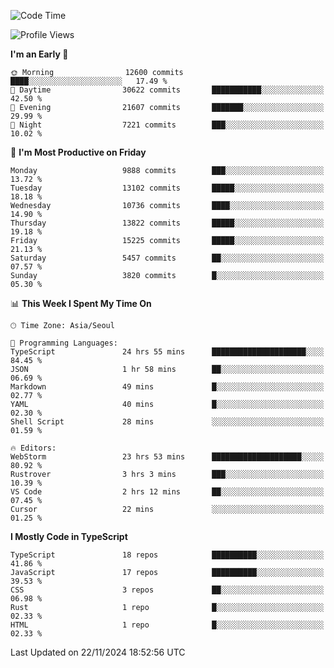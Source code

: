 <!--START_SECTION:waka-->
![Code Time](http://img.shields.io/badge/Code%20Time-6%2C935%20hrs%209%20mins-blue)

![Profile Views](http://img.shields.io/badge/Profile%20Views-0-blue)

**I'm an Early 🐤** 

```text
🌞 Morning                12600 commits       ████░░░░░░░░░░░░░░░░░░░░░   17.49 % 
🌆 Daytime                30622 commits       ███████████░░░░░░░░░░░░░░   42.50 % 
🌃 Evening                21607 commits       ███████░░░░░░░░░░░░░░░░░░   29.99 % 
🌙 Night                  7221 commits        ███░░░░░░░░░░░░░░░░░░░░░░   10.02 % 
```
📅 **I'm Most Productive on Friday** 

```text
Monday                   9888 commits        ███░░░░░░░░░░░░░░░░░░░░░░   13.72 % 
Tuesday                  13102 commits       █████░░░░░░░░░░░░░░░░░░░░   18.18 % 
Wednesday                10736 commits       ████░░░░░░░░░░░░░░░░░░░░░   14.90 % 
Thursday                 13822 commits       █████░░░░░░░░░░░░░░░░░░░░   19.18 % 
Friday                   15225 commits       █████░░░░░░░░░░░░░░░░░░░░   21.13 % 
Saturday                 5457 commits        ██░░░░░░░░░░░░░░░░░░░░░░░   07.57 % 
Sunday                   3820 commits        █░░░░░░░░░░░░░░░░░░░░░░░░   05.30 % 
```


📊 **This Week I Spent My Time On** 

```text
🕑︎ Time Zone: Asia/Seoul

💬 Programming Languages: 
TypeScript               24 hrs 55 mins      █████████████████████░░░░   84.45 % 
JSON                     1 hr 58 mins        ██░░░░░░░░░░░░░░░░░░░░░░░   06.69 % 
Markdown                 49 mins             █░░░░░░░░░░░░░░░░░░░░░░░░   02.77 % 
YAML                     40 mins             █░░░░░░░░░░░░░░░░░░░░░░░░   02.30 % 
Shell Script             28 mins             ░░░░░░░░░░░░░░░░░░░░░░░░░   01.59 % 

🔥 Editors: 
WebStorm                 23 hrs 53 mins      ████████████████████░░░░░   80.92 % 
Rustrover                3 hrs 3 mins        ███░░░░░░░░░░░░░░░░░░░░░░   10.39 % 
VS Code                  2 hrs 12 mins       ██░░░░░░░░░░░░░░░░░░░░░░░   07.45 % 
Cursor                   22 mins             ░░░░░░░░░░░░░░░░░░░░░░░░░   01.25 % 
```

**I Mostly Code in TypeScript** 

```text
TypeScript               18 repos            ██████████░░░░░░░░░░░░░░░   41.86 % 
JavaScript               17 repos            ██████████░░░░░░░░░░░░░░░   39.53 % 
CSS                      3 repos             ██░░░░░░░░░░░░░░░░░░░░░░░   06.98 % 
Rust                     1 repo              █░░░░░░░░░░░░░░░░░░░░░░░░   02.33 % 
HTML                     1 repo              █░░░░░░░░░░░░░░░░░░░░░░░░   02.33 % 
```




 Last Updated on 22/11/2024 18:52:56 UTC
<!--END_SECTION:waka-->
